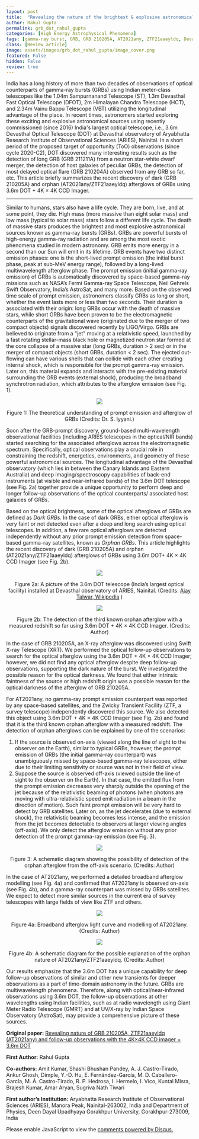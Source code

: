 ```yaml
---
layout: post
title:  "Revealing the nature of the brightest & explosive astronomical sources in the sky using 3.6m Devasthal Optical Telescope (DOT)"
author: Rahul Gupta
permalink: grb_dot_rahul_gupta
categories: [High Energy Astrophysical Phenomena]
tags: [gamma-ray burst, GRB, GRB 210205A, AT2021any, ZTF21aaeyldq, Devasthal Optical Telescope, DOT]
class: [Review article]
image: assets/images/grb_dot_rahul_gupta/image_cover.png
featured: False
hidden: False
review: true
---
```

>
India has a long history of more than two decades of observations of optical counterparts of gamma-ray bursts (GRBs) using Indian meter-class telescopes like the 1.04m Sampurnanand Telescope (ST), 1.3m Devasthal Fast Optical Telescope (DFOT), 2m Himalayan Chandra Telescope (HCT), and 2.34m Vainu Bappu Telescope (VBT) utilizing the longitudinal advantage of the place. In recent times, astronomers started exploring these exciting and explosive astronomical sources using recently commissioned (since 2016) India's largest optical telescope, i.e., 3.6m Devasthal Optical Telescope (DOT) at Devasthal observatory of Aryabhatta Research Institute of Observational Sciences (ARIES), Nainital. In a short period of the proposed target of opportunity (ToO) observations (since cycle 2020-C2), DOT discovered many interesting results such as the detection of long GRB (GRB 211211A) from a neutron star-white dwarf merger, the detection of host galaxies of peculiar GRBs, the detection of most delayed optical flare (GRB 210204A) observed from any GRB so far, etc. This article briefly summarizes the recent discovery of dark (GRB 210205A) and orphan (AT2021any/ZTF21aaeyldq) afterglows of GRBs using 3.6m DOT + 4K × 4K CCD Imager.
>
---

Similar to humans, stars also have a life cycle. They are born, live, and at some point, they die. High mass (more massive than eight solar mass) and low mass (typical to solar mass) stars follow a different life cycle. The death of massive stars produces the brightest and most explosive astronomical sources known as gamma-ray bursts (GRBs). GRBs are powerful bursts of high-energy gamma-ray radiation and are among the most exotic phenomena studied in modern astronomy. GRB emits more energy in a second than our Sun will emit in its lifetime. GRB events have two distinct emission phases: one is the short-lived prompt emission (the initial burst phase, peak at sub-MeV energy range), followed by a long-lived multiwavelength afterglow phase. The prompt emission (initial gamma-ray emission) of GRBs is automatically discovered by space-based gamma-ray missions such as NASA’s Fermi Gamma-ray Space Telescope, Neil Gehrels Swift Observatory, India’s AstroSat, and many more. Based on the observed time scale of prompt emission, astronomers classify GRBs as long or short, whether the event lasts more or less than two seconds. Their duration is associated with their origin: long GRBs occur with the death of massive stars, while short GRBs have been proven to be the electromagnetic counterparts of the gravitational wave (originated due to the merger of two compact objects) signals discovered recently by LIGO/Virgo.
GRBs are believed to originate from a "jet" moving at a relativistic speed, launched by a fast rotating stellar-mass black hole or magnetized neutron star formed at the core collapse of a massive star (long GRBs, duration > 2 sec) or in the merger of compact objects (short GRBs, duration < 2 sec). The ejected out-flowing can have various shells that can collide with each other creating internal shock, which is responsible for the prompt gamma-ray emission. Later on, this material expands and interacts with the pre-existing material surrounding the GRB events (external shock), producing the broadband synchrotron radiation, which attributes to the afterglow emission (see Fig. 1). 

<p align="center">
  <img src="../assets/images/grb_dot_rahul_gupta/image1.png">
</p>

<p align = "center">
Figure 1: The theoretical understanding of prompt emission and afterglow of GRBs (Credits: Dr. S. Iyyani.)
</p>

Soon after the GRB-prompt discovery, ground-based multi-wavelength observational facilities (including ARIES telescopes in the optical/NIR bands) started searching for the associated afterglows across the electromagnetic spectrum. Specifically, optical observations play a crucial role in constraining the redshift, energetics, environments, and geometry of these powerful astronomical sources. The longitudinal advantage of the Devasthal observatory (which lies in between the Canary Islands and Eastern Australia) and deep imaging/spectroscopy capabilities of back-end instruments (at visible and near-infrared bands) of the 3.6m DOT telescope (see Fig. 2a) together provide a unique opportunity to perform deep and longer follow-up observations of the optical counterparts/ associated host galaxies of GRBs. 

Based on the optical brightness, some of the optical afterglows of GRBs are defined as *Dark GRBs.* In the case of dark GRBs, either optical afterglow is very faint or not detected even after a deep and long search using optical telescopes. In addition, a few rare optical afterglows are detected independently without any prior prompt emission detection from space-based gamma-ray satellites, known as *Orphan GRBs.* This article highlights the recent discovery of dark (GRB 210205A) and orphan (AT2021any/ZTF21aaeyldq) afterglows of GRBs using 3.6m DOT+ 4K × 4K CCD Imager (see Fig. 2b). 

<p align="center">
  <img src="../assets/images/grb_dot_rahul_gupta/image2a.jpg">
</p>

<p align = "center">
Figure 2a: A picture of the 3.6m DOT telescope (India’s largest optical facility) installed at Devasthal observatory of ARIES, Nainital. (Credits: <a href="https://en.wikipedia.org/wiki/3.6m_Devasthal_Optical_Telescope#/media/File:3.6m_Devasthal_Optical_Telescope.jpg">Ajay Talwar, Wikipedia</a>
)
</p>

<p align="center">
  <img src="../assets/images/grb_dot_rahul_gupta/image2b.png">
</p>

<p align = "center">
Figure 2b: The detection of the third known orphan afterglow with a measured redshift so far using 3.6m DOT + 4K × 4K CCD Imager. (Credits: Author)
</p>

In the case of GRB 210205A, an X-ray afterglow was discovered using Swift X-ray Telescope (XRT). We performed the optical follow-up observations to search for the optical afterglow using the 3.6m DOT + 4K × 4K CCD Imager; however, we did not find any optical afterglow despite deep follow-up observations, supporting the dark nature of the burst. We investigated the possible reason for the optical darkness. We found that either intrinsic faintness of the source or high redshift origin was a possible reason for the optical darkness of the afterglow of GRB 210205A.

For AT2021any, no gamma-ray prompt emission counterpart was reported by any space-based satellites, and the Zwicky Transient Facility (ZTF, a survey telescope)  independently discovered this source. We also detected this object using 3.6m DOT + 4K × 4K CCD Imager (see Fig. 2b) and found that it is the third known orphan afterglow with a measured redshift. The detection of orphan afterglows can be explained by one of the scenarios: 

1.	If the source is observed on-axis (viewed along the line of sight to the observer on the Earth), similar to typical GRBs, however, the prompt emission of GRBs (the initial gamma-ray counterpart) was unambiguously missed by space-based gamma-ray telescopes, either due to their limiting sensitivity or source was not in their field of view.
2.	Suppose the source is observed off-axis (viewed outside the line of sight to the observer on the Earth). In that case, the emitted flux from the prompt emission decreases very sharply outside the opening of the jet because of the relativistic beaming of photons (when photons are moving with ultra-relativistic speed emit radiation in a beam in the direction of motion). Such faint prompt emission will be very hard to detect by GRB satellites. Later on, as the jet decelerates (due to external shock), the relativistic beaming becomes less intense, and the emission from the jet becomes detectable to observers at larger viewing angles (off-axis). We only detect the afterglow emission without any prior detection of the prompt gamma-ray emission (see Fig. 3). 

<p align="center">
  <img src="../assets/images/grb_dot_rahul_gupta/image3.png">
</p>

<p align = "center">
Figure 3: A schematic diagram showing the possibility of detection of the orphan afterglow from the off-axis scenario. (Credits: Author)
</p>

In the case of  AT2021any, we performed a detailed broadband afterglow modelling (see Fig. 4a) and confirmed that AT2021any is observed on-axis (see Fig. 4b), and a gamma-ray counterpart was missed by GRBs satellites. We expect to detect more similar sources in the current era of survey telescopes with large fields of view like ZTF and others.

<p align="center">
  <img src="../assets/images/grb_dot_rahul_gupta/image4a.png">
</p>

<p align = "center">
Figure 4a: Broadband afterglow light curve and modelling of AT2021any. (Credits: Author)
</p>

<p align="center">
  <img src="../assets/images/grb_dot_rahul_gupta/image4b.png">
</p>

<p align = "center">
Figure 4b: A schematic diagram for the possible explanation of the orphan nature of AT2021any/ZTF21aaeyldq. (Credits: Author)
</p>

Our results emphasize that the 3.6m DOT has a unique capability for deep follow-up observations of similar and other new transients for deeper observations as a part of time-domain astronomy in the future. GRBs are multiwavelength phenomena. Therefore, along with optical/near-infrared observations using 3.6m DOT, the follow-up observations at other wavelengths using Indian facilities, such as at radio wavelength using Giant Meter Radio Telescope (GMRT) and at UV/X-ray by Indian Space Observatory (AstroSat), may provide a comprehensive picture of these sources.

**Original paper:**
<a href="https://link.springer.com/article/10.1007/s12036-021-09794-4" target="_blank">Revealing nature of GRB 210205A, ZTF21aaeyldq (AT2021any) and follow-up observations with the 4K×4K CCD imager + 3.6m DOT</a>

**First Author:** Rahul Gupta

**Co-authors:** Amit Kumar, Shashi Bhushan Pandey, A. J. Castro-Tirado, Ankur Ghosh, Dimple, Y.-D. Hu, E. Fernández-García, M. D. Caballero-García, M. Á. Castro-Tirado, R. P. Hedrosa, I. Hermelo, I. Vico, Kuntal Misra, Brajesh Kumar, Amar Aryan, Sugriva Nath Tiwari

**First author’s Institution:** Aryabhatta Research Institute of Observational Sciences (ARIES), Manora Peak, Nainital-263002, India and Department of Physics, Deen Dayal Upadhyaya Gorakhpur University, Gorakhpur-273009, India

<div id="disqus_thread"></div>
<script>
    /**
    *  RECOMMENDED CONFIGURATION VARIABLES: EDIT AND UNCOMMENT THE SECTION BELOW TO INSERT DYNAMIC VALUES FROM YOUR PLATFORM OR CMS.
    *  LEARN WHY DEFINING THESE VARIABLES IS IMPORTANT: https://disqus.com/admin/universalcode/#configuration-variables    */
    /*
    var disqus_config = function () {
    this.page.url = PAGE_URL;  // Replace PAGE_URL with your page's canonical URL variable
    this.page.identifier = PAGE_IDENTIFIER; // Replace PAGE_IDENTIFIER with your page's unique identifier variable
    };
    */
    (function() { // DON'T EDIT BELOW THIS LINE
    var d = document, s = d.createElement('script');
    s.src = 'https://cosmicvarta-in.disqus.com/embed.js';
    s.setAttribute('data-timestamp', +new Date());
    (d.head || d.body).appendChild(s);
    })();
</script>
<noscript>Please enable JavaScript to view the <a href="https://disqus.com/?ref_noscript">comments powered by Disqus.</a></noscript>
